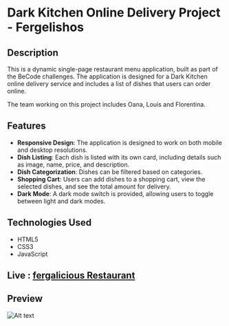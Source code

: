 # Dark Kitchen Online Delivery Project - Fergelishos

## Description

This is a dynamic single-page restaurant menu application, built as part of the BeCode challenges. The application is designed for a Dark Kitchen online delivery service and includes a list of dishes that users can order online.

The team working on this project includes Oana, Louis and Florentina.

## Features

- **Responsive Design**: The application is designed to work on both mobile and desktop resolutions.
- **Dish Listing**: Each dish is listed with its own card, including details such as image, name, price, and description.
- **Dish Categorization**: Dishes can be filtered based on categories.
- **Shopping Cart**: Users can add dishes to a shopping cart, view the selected dishes, and see the total amount for delivery.
- **Dark Mode**: A dark mode switch is provided, allowing users to toggle between light and dark modes.

## Technologies Used

- HTML5
- CSS3
- JavaScript

## Live : [fergalicious Restaurant](https://fergalicious.netlify.app/ )

## Preview

![Alt text](assets/preview.png)
